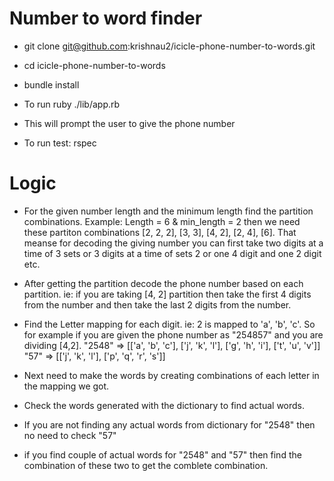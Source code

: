 # Number to word finder


* git clone git@github.com:krishnau2/icicle-phone-number-to-words.git

* cd icicle-phone-number-to-words

* bundle install

* To run ruby ./lib/app.rb

* This will prompt the user to give the phone number

* To run test: rspec

# Logic

* For the given number length and the minimum length find the partition combinations. 
Example: Length = 6 & min_length = 2 then we need these partiton combinations
[2, 2, 2], [3, 3], [4, 2], [2, 4], [6]. 
That meanse for decoding the giving number you can first take two digits at a time of 3 sets or 3 digits at a time of sets 2 or one 4 digit and one 2 digit etc. 

* After getting the partition decode the phone number based on each partition. ie: if you are taking [4, 2] partition then take the first 4 digits from the number and then take the last 2 digits from the number.

* Find the Letter mapping for each digit. ie: 2 is mapped to 'a', 'b', 'c'. So for example if you are given the phone number as "254857" and you are dividing [4,2]. 
"2548" => [['a', 'b', 'c'], ['j', 'k', 'l'], ['g', 'h', 'i'], ['t', 'u', 'v']]
"57" => [['j', 'k', 'l'], ['p', 'q', 'r', 's']]

* Next need to make the words by creating combinations of each letter in the mapping we got. 

* Check the words generated with the dictionary to find actual words. 

* If you are not finding any actual words from dictionary for "2548" then no need to check "57"

* if you find couple of actual words for "2548" and "57" then find the combination of these two to get the comblete combination. 
 
